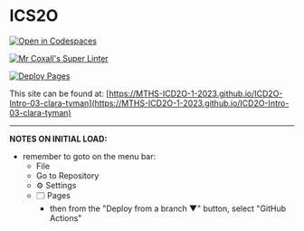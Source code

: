 # ICS2O

[![Open in Codespaces](https://classroom.github.com/assets/launch-codespace-7f7980b617ed060a017424585567c406b6ee15c891e84e1186181d67ecf80aa0.svg)](https://classroom.github.com/open-in-codespaces?assignment_repo_id=13715657)

[![Mr Coxall's Super Linter](https://github.com/MTHS-ICD2O-1-2023/ICD2O-Intro-03-clara-tyman/workflows/Mr%20Coxall's%20Super%20Linter/badge.svg)](https://github.com/MTHS-ICD2O-1-2023/ICD2O-Intro-03-clara-tyman/actions)

[![Deploy Pages](https://github.com/MTHS-ICD2O-1-2023/ICD2O-Intro-03-clara-tyman/workflows/Deploy%20Pages/badge.svg)](https://github.com/MTHS-ICD2O-1-2023/ICD2O-Intro-03-clara-tyman/actions)

This site can be found at: [https://MTHS-ICD2O-1-2023.github.io/ICD2O-Intro-03-clara-tyman](https://MTHS-ICD2O-1-2023.github.io/ICD2O-Intro-03-clara-tyman)

---

**NOTES ON INITIAL LOAD:**
- remember to goto on the menu bar:
  - File
  - Go to Repository
  - ⚙ Settings
  - 🗔 Pages
    - then from the "Deploy from a branch ▼" button, select "GitHub Actions"
